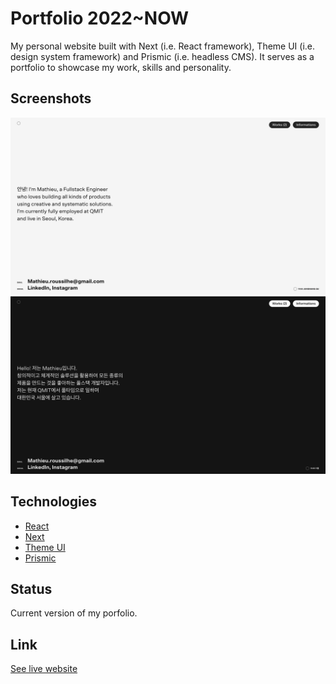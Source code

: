 # Portfolio 2022~NOW
My personal website built with Next (i.e. React framework), Theme UI (i.e. design system framework) and Prismic (i.e. headless CMS). It serves as a portfolio to showcase my work, skills and personality.

## Screenshots
![portfolio](https://github.com/matroussilhe/assets/blob/master/images/portfolio-2022/home-light.png)
![portfolio](https://github.com/matroussilhe/assets/blob/master/images/portfolio-2022/home-dark.png)

## Technologies
* [React](https://github.com/facebook/react)
* [Next](https://github.com/vercel/next.js/)
* [Theme UI](https://github.com/system-ui/theme-ui)
* [Prismic](https://prismic.io/)

## Status
Current version of my porfolio.

## Link
[See live website](https://matroussilhe.com)
